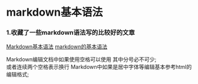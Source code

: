# markdown基本语法
### 1.收藏了一些markdown语法写的比较好的文章

[Markdown基本语法](https://www.jianshu.com/p/191d1e21f7ed)
[markdown的基本语法](https://www.cnblogs.com/nickchen121/p/10821946.html)

Markdown编辑文档中如果使用空格可以使用&nbsp;其中分号必不可少;   
或者连续两个空格表示换行
Markdown中如果是居中字体等编辑基本参考html的编辑格式;


